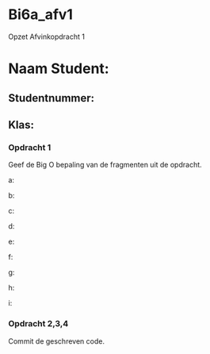 # Bi6a_afv1
Opzet Afvinkopdracht 1
# Naam Student:
## Studentnummer:
## Klas:

### Opdracht 1
Geef de Big O bepaling van de fragmenten uit de opdracht.

a: 

b:

c:

d:

e:

f:

g:

h:

i:

### Opdracht 2,3,4
Commit de geschreven code.
